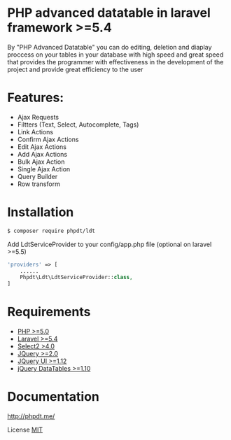# PHP advanced datatable in laravel framework >=5.4

By "PHP Advanced Datatable" you can do editing, deletion and diaplay proccess on your tables in your database with high speed and great speed that provides the programmer with effectiveness in the development of the project and provide great efficiency to the user


# Features:

  - Ajax Requests
  - Filtters (Text, Select, Autocomplete, Tags)
  - Link Actions
  - Confirm Ajax Actions
  - Edit Ajax Actions
  - Add Ajax Actions
  - Bulk Ajax Action
  - Single Ajax Action
  - Query Builder
  - Row transform

# Installation 
```sh
$ composer require phpdt/ldt
```
 Add LdtServiceProvider to your config/app.php file (optional on laravel >=5.5)

```php
'providers' => [
	......
    Phpdt\Ldt\LdtServiceProvider::class,
]
```

# Requirements
- [PHP >=5.0](http://php.net/)
- [Laravel >=5.4](https://github.com/laravel/framework)
- [Select2 >4.0](https://select2.org/)
- [JQuery >=2.0](https://code.jquery.com/)
- [JQuery UI >=1.12](https://code.jquery.com/)
- [jQuery DataTables >=1.10](http://datatables.net/)

# Documentation


http://phpdt.me/


License
[MIT](https://github.com/mhdalaaaldeen/phpdt/blob/master/License)

